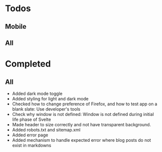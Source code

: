 # Todos

## Mobile

## All

# Completed

## All
- Added dark mode toggle
- Added styling for light and dark mode
- Checked how to change preference of Firefox, and how to test app on a blank slate: Use developer's tools
- Check why window is not defined: Window is not defined during initial life phase of Svelte
- Made header to size correctly and not have transparent background.
- Added robots.txt and sitemap.xml
- Added error page
- Added mechanism to handle expected error where blog posts do not exist in markdowns
